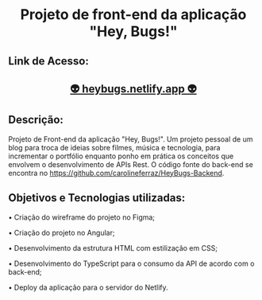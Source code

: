 <h1 align="center"> Projeto de front-end da aplicação "Hey, Bugs!" </h1>



<h2>Link de Acesso: <h2>
<p align="center"><a href="https://heybugs.netlify.app/">&#x1F47D; heybugs.netlify.app &#x1F47D;</a></p>



<h2>Descrição:</h2>
Projeto de Front-end da aplicação "Hey, Bugs!". Um projeto pessoal de um blog para troca de ideias sobre filmes, música e tecnologia, para incrementar o portfólio enquanto ponho em prática os conceitos que envolvem o desenvolvimento de APIs Rest. O código fonte do back-end se encontra no <a href="https://github.com/carolineferraz/HeyBugs-Backend">https://github.com/carolineferraz/HeyBugs-Backend</a>.




<h2>Objetivos e Tecnologias utilizadas:</h2>
<p>• Criação do wireframe do projeto no Figma;</p>
<p>• Criação do projeto no Angular;</p> 
<p>• Desenvolvimento da estrutura HTML com estilização em CSS;</p> 
<p>• Desenvolvimento do TypeScript para o consumo da API de acordo com o back-end;</p> 
<p>• Deploy da aplicação para o servidor do Netlify.</p> 

